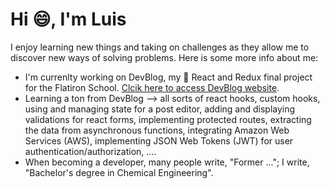 # Hi :smile:, I'm Luis

I enjoy learning new things and taking on challenges as they allow me to discover new ways of solving problems. Here is some more info about me:
* I'm currenlty working on DevBlog, my :rocket: React and Redux final project for the Flatiron School. [Clcik here to access DevBlog website](https://luisdevblog.netlify.app/). 
* Learning a ton from DevBlog --> all sorts of react hooks, custom hooks, using and managing state for a post editor, adding and displaying validations for react forms, implementing protected routes, extracting the data from asynchronous functions, integrating Amazon Web Services (AWS), implementing JSON Web Tokens (JWT) for user authentication/authorization, ....
* When becoming a developer, many people write, "Former ..."; I write, "Bachelor's degree in Chemical Engineering".

